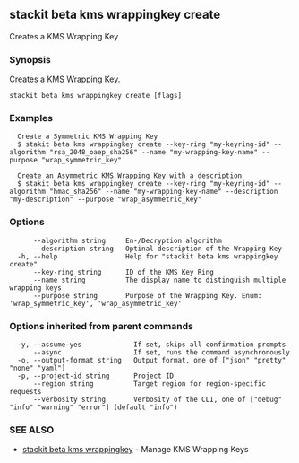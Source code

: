 ## stackit beta kms wrappingkey create

Creates a KMS Wrapping Key

### Synopsis

Creates a KMS Wrapping Key.

```
stackit beta kms wrappingkey create [flags]
```

### Examples

```
  Create a Symmetric KMS Wrapping Key
  $ stakit beta kms wrappingkey create --key-ring "my-keyring-id" --algorithm "rsa_2048_oaep_sha256" --name "my-wrapping-key-name" --purpose "wrap_symmetric_key"

  Create an Asymmetric KMS Wrapping Key with a description
  $ stakit beta kms wrappingkey create --key-ring "my-keyring-id" --algorithm "hmac_sha256" --name "my-wrapping-key-name" --description "my-description" --purpose "wrap_asymmetric_key"
```

### Options

```
      --algorithm string     En-/Decryption algorithm
      --description string   Optinal description of the Wrapping Key
  -h, --help                 Help for "stackit beta kms wrappingkey create"
      --key-ring string      ID of the KMS Key Ring
      --name string          The display name to distinguish multiple wrapping keys
      --purpose string       Purpose of the Wrapping Key. Enum: 'wrap_symmetric_key', 'wrap_asymmetric_key' 
```

### Options inherited from parent commands

```
  -y, --assume-yes             If set, skips all confirmation prompts
      --async                  If set, runs the command asynchronously
  -o, --output-format string   Output format, one of ["json" "pretty" "none" "yaml"]
  -p, --project-id string      Project ID
      --region string          Target region for region-specific requests
      --verbosity string       Verbosity of the CLI, one of ["debug" "info" "warning" "error"] (default "info")
```

### SEE ALSO

* [stackit beta kms wrappingkey](./stackit_beta_kms_wrappingkey.md)	 - Manage KMS Wrapping Keys

